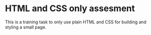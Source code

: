 # HTML and CSS only assesment

This is a training task to only use plain HTML and CSS for building and styling a small page.